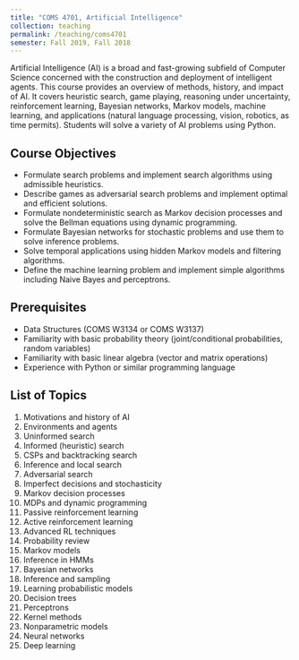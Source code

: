 ```yaml
---
title: "COMS 4701, Artificial Intelligence"
collection: teaching
permalink: /teaching/coms4701
semester: Fall 2019, Fall 2018
---
```


Artificial Intelligence (AI) is a broad and fast-growing subfield of Computer Science concerned with the construction and deployment of intelligent agents. This course provides an overview of methods, history, and impact of AI. It covers heuristic search, game playing, reasoning under uncertainty, reinforcement learning, Bayesian networks, Markov models, machine learning, and applications (natural language processing, vision, robotics, as time permits). Students will solve a variety of AI problems using Python.

## Course Objectives
- Formulate search problems and implement search algorithms using admissible heuristics.
- Describe games as adversarial search problems and implement optimal and efficient solutions.
- Formulate nondeterministic search as Markov decision processes and solve the Bellman equations using dynamic programming.
- Formulate Bayesian networks for stochastic problems and use them to solve inference problems.
- Solve temporal applications using hidden Markov models and filtering algorithms.
- Define the machine learning problem and implement simple algorithms including Naive Bayes and perceptrons.

## Prerequisites
- Data Structures (COMS W3134 or COMS W3137)
- Familiarity with basic probability theory (joint/conditional probabilities, random variables)
- Familiarity with basic linear algebra (vector and matrix operations)
- Experience with Python or similar programming language

## List of Topics
1. Motivations and history of AI
2. Environments and agents
3. Uninformed search
4. Informed (heuristic) search
5. CSPs and backtracking search
6. Inference and local search
7. Adversarial search
8. Imperfect decisions and stochasticity
9. Markov decision processes
10. MDPs and dynamic programming
11. Passive reinforcement learning
12. Active reinforcement learning
13. Advanced RL techniques
14. Probability review
15. Markov models
16. Inference in HMMs
17. Bayesian networks
18. Inference and sampling
19. Learning probabilistic models
20. Decision trees
21. Perceptrons
22. Kernel methods
23. Nonparametric models
24. Neural networks
25. Deep learning

